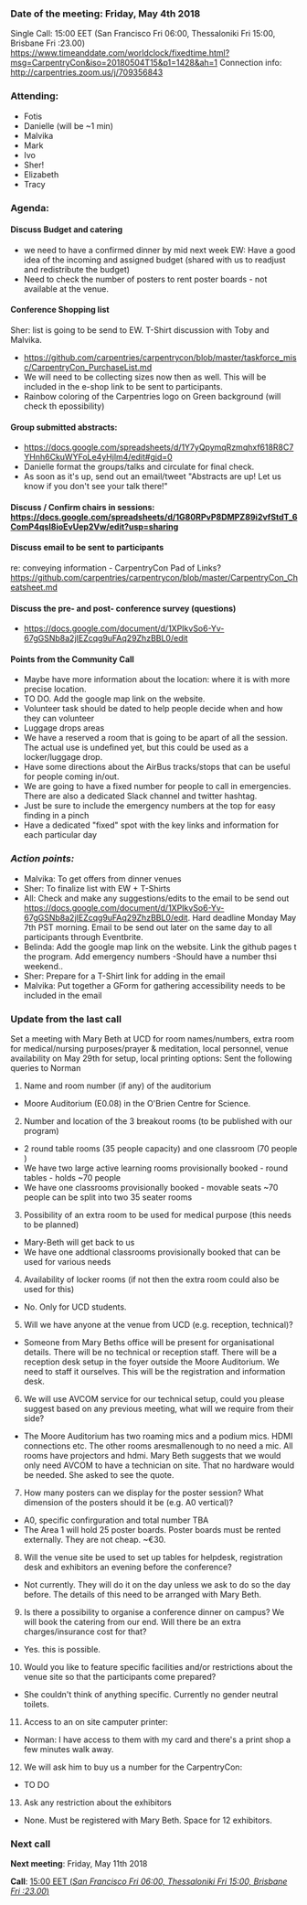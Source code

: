 ### Date of the meeting: Friday, May 4th 2018
Single Call:  15:00 EET (San Francisco Fri 06:00, Thessaloniki Fri 15:00, Brisbane Fri :23.00)
https://www.timeanddate.com/worldclock/fixedtime.html?msg=CarpentryCon&iso=20180504T15&p1=1428&ah=1
Connection info:  http://carpentries.zoom.us/j/709356843

### Attending:

- Fotis
- Danielle (will be ~1 min)
- Malvika
- Mark
- Ivo
- Sher! 
- Elizabeth
- Tracy

### Agenda:
    
#### Discuss Budget and catering
- we need to have a confirmed dinner by mid next week
EW: Have a good idea of the incoming and assigned budget (shared with us to readjust and redistribute the budget)
- Need to check the number of posters to rent poster boards - not available at the venue.

#### Conference Shopping list
Sher: list is going to be send to EW. T-Shirt discussion with Toby and Malvika. 
- https://github.com/carpentries/carpentrycon/blob/master/taskforce_misc/CarpentryCon_PurchaseList.md
- We will need to be collecting sizes now then as well. This will be included in the e-shop link to be sent to participants.
- Rainbow coloring of the Carpentries logo on Green background (will check th epossibility)

#### Group submitted abstracts: 
- https://docs.google.com/spreadsheets/d/1Y7yQpymqRzmqhxf618R8C7YHnh6CkuWYFoLe4yHjlm4/edit#gid=0
- Danielle format the groups/talks and circulate for final check.
- As soon as it's up, send out an email/tweet "Abstracts are up! Let us know if you don't see your talk there!"

#### Discuss / Confirm chairs in sessions: https://docs.google.com/spreadsheets/d/1G80RPvP8DMPZ89i2vfStdT_6ComP4qsI8ioEvUep2Vw/edit?usp=sharing

#### Discuss email to be sent to participants
re: conveying information - CarpentryCon Pad of Links?
https://github.com/carpentries/carpentrycon/blob/master/CarpentryCon_Cheatsheet.md

#### Discuss the pre- and post- conference survey (questions)
- https://docs.google.com/document/d/1XPIkvSo6-Yv-67gGSNb8a2jIEZcqg9uFAq29ZhzBBL0/edit

#### Points from the Community Call

- Maybe have more information about the location: where it is with more precise location.
- TO DO. Add the google map link on the website.
- Volunteer task should be dated to help people decide when and how they can volunteer
- Luggage drops areas
- We have a reserved a room that is going to be apart of all the session. The actual use is undefined yet, but this could be used as a locker/luggage drop.
- Have some directions about the AirBus tracks/stops that can be useful for people coming in/out.
- We are going to have a fixed number for people to call in emergencies. There are also a dedicated Slack channel and twitter hashtag.
- Just be sure to include the emergency numbers at the top for easy finding in a pinch
-  Have a dedicated "fixed" spot with the key links and information for each particular day

### *Action points:*

- Malvika: To get offers from dinner venues
- Sher: To finalize list with EW + T-Shirts
- All: Check and make any suggestions/edits to the email to be send out  https://docs.google.com/document/d/1XPIkvSo6-Yv-67gGSNb8a2jIEZcqg9uFAq29ZhzBBL0/edit. Hard deadline Monday May 7th PST morning. Email to be send out later on the same day to all participants through Eventbrite.
- Belinda: Add the google map link on the website. Link the github pages t the program. Add emergency numbers -Should have a number thsi weekend..
- Sher: Prepare for a T-Shirt link for adding in the email
- Malvika: Put together a GForm for gathering accessibility needs to be included in the email

### Update from the last call

Set a meeting with Mary Beth at UCD for room names/numbers, extra room for medical/nursing purposes/prayer & meditation, local personnel, venue  availability on May 29th for setup, local printing options:
Sent the following queries to Norman
1) Name and room number (if any) of the auditorium
- Moore Auditorium (E0.08) in the O'Brien Centre for Science.
2) Number and location of the 3 breakout rooms (to be published with our program)
- 2 round table rooms (35 people capacity) and one classroom (70 people )
- We have two large active learning rooms provisionally booked - round tables - holds ~70 people
- We have one classrooms provisionally booked - movable seats ~70 people can be split into two 35 seater rooms
3) Possibility of an extra room to be used for medical purpose (this needs to be planned)
- Mary-Beth will get back to us
- We have one addtional classrooms provisionally booked that can be used for various needs
4) Availability of locker rooms (if not then the extra room could also be used for this)
- No. Only for UCD students. 
5) Will we have anyone at the venue from UCD (e.g. reception, technical)?
- Someone from Mary Beths office will be present for organisational details. There will be no technical or reception staff. There will be a reception desk  setup in the foyer outside the Moore Auditorium. We need to  staff it ourselves. This will be the registration and information desk.
6) We will use AVCOM service for our technical setup, could you please suggest based on any previous meeting, what will we require from their side?
- The Moore Auditorium has two roaming mics and a podium mics. HDMI connections etc. The other rooms aresmallenough to no need a mic. All rooms have projectors and hdmi. Mary Beth suggests that we would only need AVCOM to have a technician on site. That no hardware would be needed. She asked to see the quote. 
7) How many posters can we display for the poster session? What dimension of the posters should it be (e.g. A0 vertical)?
- A0, specific confirguration and total number TBA
- The Area 1 will hold 25 poster boards. Poster boards must be rented externally. They are not cheap. ~€30.
8) Will the venue site be used to set up tables for helpdesk, registration desk and exhibitors an evening before the conference?
- Not currently. They will do it on the day unless we ask to do so the day before. The details of this need to be arranged with Mary Beth.
9) Is there a possibility to organise a conference dinner on campus? We will book the catering from our end. Will there be an extra charges/insurance cost for that?
- Yes. this is possible.  
10) Would you like to feature specific facilities and/or restrictions about the venue site so that the participants come prepared?
- She couldn't think of anything specific. Currently no gender neutral toilets.
11) Access to an on site camputer printer:
-  Norman: I have access to them with my card and there's a print shop a few minutes walk away.
12) We will ask him to buy us a number for the CarpentryCon:
- TO DO
13) Ask any restriction about the exhibitors
- None. Must be registered with Mary Beth. Space for 12 exhibitors.


### Next call

**Next meeting**: Friday, May 11th 2018

**Call**:  [15:00 EET (_San Francisco Fri 06:00, Thessaloniki Fri 15:00, Brisbane Fri :23.00_)](https://www.timeanddate.com/worldclock/fixedtime.html?msg=CarpentryCon&iso=20180511T15&p1=1428&ah=1)
